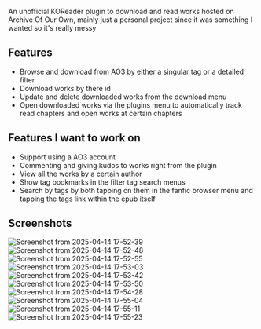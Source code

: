 An unofficial KOReader plugin to download and read works hosted on Archive Of Our Own, mainly just a personal project since it was something I wanted so it's really messy

## Features
- Browse and download from AO3 by either a singular tag or a detailed filter
- Download works by there id
- Update and delete downloaded works from the download menu
- Open downloaded works via the plugins menu to automatically track read chapters and open works at certain chapters

## Features I want to work on
- Support using a AO3 account
- Commenting and giving kudos to works right from the plugin
- View all the works by a certain author
- Show tag bookmarks in the filter tag search menus
- Search by tags by both tapping on them in the fanfic browser menu and tapping the tags link within the epub itself
  
## Screenshots
![Screenshot from 2025-04-14 17-52-39](https://github.com/user-attachments/assets/b87e13a7-ff8b-49ee-94df-650bfa9c5f43)
![Screenshot from 2025-04-14 17-52-48](https://github.com/user-attachments/assets/88d4d4fb-9b90-4fb6-9ca0-b4b4a56c7cc8)
![Screenshot from 2025-04-14 17-52-55](https://github.com/user-attachments/assets/1f4a840d-fe36-4bf7-af8c-56f0e16abd56)
![Screenshot from 2025-04-14 17-53-03](https://github.com/user-attachments/assets/9ed1d636-37ef-429c-8801-c35cb961fab7)
![Screenshot from 2025-04-14 17-53-42](https://github.com/user-attachments/assets/41c317f8-a8e1-4843-824e-7667932ec984)
![Screenshot from 2025-04-14 17-53-50](https://github.com/user-attachments/assets/a1952872-e422-405d-b69b-f7d04b0add3f)
![Screenshot from 2025-04-14 17-54-28](https://github.com/user-attachments/assets/312db523-a3b1-42f1-891a-a335bbb2ce0e)
![Screenshot from 2025-04-14 17-55-04](https://github.com/user-attachments/assets/cccb46b4-c818-44d7-8d81-a6e6ccc2987e)
![Screenshot from 2025-04-14 17-55-11](https://github.com/user-attachments/assets/577d2735-e5ba-4bc2-b5fd-2ebc2ded5dbf)
![Screenshot from 2025-04-14 17-55-23](https://github.com/user-attachments/assets/f6efcc03-8eba-47f8-8344-e445231bdb03)
